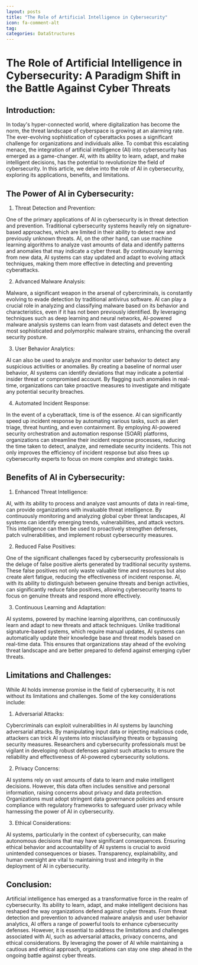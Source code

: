 ```yaml
---
layout: posts
title: "The Role of Artificial Intelligence in Cybersecurity"
icon: fa-comment-alt
tag:      
categories: DataStructures
---
```



# The Role of Artificial Intelligence in Cybersecurity: A Paradigm Shift in the Battle Against Cyber Threats

## Introduction:

In today's hyper-connected world, where digitalization has become the norm, the threat landscape of cyberspace is growing at an alarming rate. The ever-evolving sophistication of cyberattacks poses a significant challenge for organizations and individuals alike. To combat this escalating menace, the integration of artificial intelligence (AI) into cybersecurity has emerged as a game-changer. AI, with its ability to learn, adapt, and make intelligent decisions, has the potential to revolutionize the field of cybersecurity. In this article, we delve into the role of AI in cybersecurity, exploring its applications, benefits, and limitations.

## The Power of AI in Cybersecurity:

1. Threat Detection and Prevention:

One of the primary applications of AI in cybersecurity is in threat detection and prevention. Traditional cybersecurity systems heavily rely on signature-based approaches, which are limited in their ability to detect new and previously unknown threats. AI, on the other hand, can use machine learning algorithms to analyze vast amounts of data and identify patterns and anomalies that may indicate a cyber threat. By continuously learning from new data, AI systems can stay updated and adapt to evolving attack techniques, making them more effective in detecting and preventing cyberattacks.

2. Advanced Malware Analysis:

Malware, a significant weapon in the arsenal of cybercriminals, is constantly evolving to evade detection by traditional antivirus software. AI can play a crucial role in analyzing and classifying malware based on its behavior and characteristics, even if it has not been previously identified. By leveraging techniques such as deep learning and neural networks, AI-powered malware analysis systems can learn from vast datasets and detect even the most sophisticated and polymorphic malware strains, enhancing the overall security posture.

3. User Behavior Analytics:

AI can also be used to analyze and monitor user behavior to detect any suspicious activities or anomalies. By creating a baseline of normal user behavior, AI systems can identify deviations that may indicate a potential insider threat or compromised account. By flagging such anomalies in real-time, organizations can take proactive measures to investigate and mitigate any potential security breaches.

4. Automated Incident Response:

In the event of a cyberattack, time is of the essence. AI can significantly speed up incident response by automating various tasks, such as alert triage, threat hunting, and even containment. By employing AI-powered security orchestration and automation response (SOAR) platforms, organizations can streamline their incident response processes, reducing the time taken to detect, analyze, and remediate security incidents. This not only improves the efficiency of incident response but also frees up cybersecurity experts to focus on more complex and strategic tasks.

## Benefits of AI in Cybersecurity:

1. Enhanced Threat Intelligence:

AI, with its ability to process and analyze vast amounts of data in real-time, can provide organizations with invaluable threat intelligence. By continuously monitoring and analyzing global cyber threat landscapes, AI systems can identify emerging trends, vulnerabilities, and attack vectors. This intelligence can then be used to proactively strengthen defenses, patch vulnerabilities, and implement robust cybersecurity measures.

2. Reduced False Positives:

One of the significant challenges faced by cybersecurity professionals is the deluge of false positive alerts generated by traditional security systems. These false positives not only waste valuable time and resources but also create alert fatigue, reducing the effectiveness of incident response. AI, with its ability to distinguish between genuine threats and benign activities, can significantly reduce false positives, allowing cybersecurity teams to focus on genuine threats and respond more effectively.

3. Continuous Learning and Adaptation:

AI systems, powered by machine learning algorithms, can continuously learn and adapt to new threats and attack techniques. Unlike traditional signature-based systems, which require manual updates, AI systems can automatically update their knowledge base and threat models based on real-time data. This ensures that organizations stay ahead of the evolving threat landscape and are better prepared to defend against emerging cyber threats.

## Limitations and Challenges:

While AI holds immense promise in the field of cybersecurity, it is not without its limitations and challenges. Some of the key considerations include:

1. Adversarial Attacks:

Cybercriminals can exploit vulnerabilities in AI systems by launching adversarial attacks. By manipulating input data or injecting malicious code, attackers can trick AI systems into misclassifying threats or bypassing security measures. Researchers and cybersecurity professionals must be vigilant in developing robust defenses against such attacks to ensure the reliability and effectiveness of AI-powered cybersecurity solutions.

2. Privacy Concerns:

AI systems rely on vast amounts of data to learn and make intelligent decisions. However, this data often includes sensitive and personal information, raising concerns about privacy and data protection. Organizations must adopt stringent data governance policies and ensure compliance with regulatory frameworks to safeguard user privacy while harnessing the power of AI in cybersecurity.

3. Ethical Considerations:

AI systems, particularly in the context of cybersecurity, can make autonomous decisions that may have significant consequences. Ensuring ethical behavior and accountability of AI systems is crucial to avoid unintended consequences or biases. Transparency, explainability, and human oversight are vital to maintaining trust and integrity in the deployment of AI in cybersecurity.

## Conclusion:

Artificial intelligence has emerged as a transformative force in the realm of cybersecurity. Its ability to learn, adapt, and make intelligent decisions has reshaped the way organizations defend against cyber threats. From threat detection and prevention to advanced malware analysis and user behavior analytics, AI offers a range of powerful tools to enhance cybersecurity defenses. However, it is essential to address the limitations and challenges associated with AI, such as adversarial attacks, privacy concerns, and ethical considerations. By leveraging the power of AI while maintaining a cautious and ethical approach, organizations can stay one step ahead in the ongoing battle against cyber threats.
